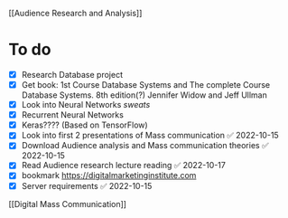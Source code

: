 
[[Audience Research and Analysis]]
# To do 
- [x]  Research Database project 
- [x] Get book: 1st Course Database Systems and The complete Course Database Systems. 8th edition(?) Jennifer Widow and Jeff Ullman 
- [x] Look into Neural Networks *sweats*
- [x] Recurrent Neural Networks 
- [x] Keras???? (Based on TensorFlow)
- [x] Look into first 2 presentations of Mass communication ✅ 2022-10-15
- [x] Download Audience analysis and Mass communication theories ✅ 2022-10-15
- [x] Read Audience research lecture reading ✅ 2022-10-17
- [x] bookmark  https://digitalmarketinginstitute.com
- [x] Server requirements ✅ 2022-10-15

[[Digital Mass Communication]]